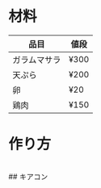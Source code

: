 # 材料
|品目 | 値段 |     
| --- | --- |  
|ガラムマサラ|¥300| 
|天ぷら|¥200| 
|卵|¥20| 
|鶏肉|¥150| 

# 作り方
<br>
## キアコン
